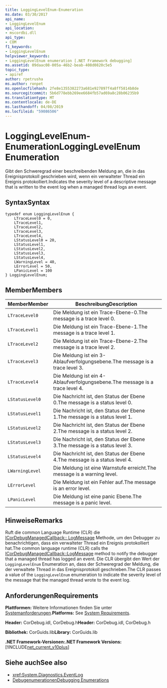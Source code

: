 ```yaml
---
title: LoggingLevelEnum-Enumeration
ms.date: 03/30/2017
api_name:
- LoggingLevelEnum
api_location:
- mscordbi.dll
api_type:
- COM
f1_keywords:
- LoggingLevelEnum
helpviewer_keywords:
- LoggingLevelEnum enumeration [.NET Framework debugging]
ms.assetid: 09daac08-005a-46b2-beab-408d0820c5e5
topic_type:
- apiref
author: rpetrusha
ms.author: ronpet
ms.openlocfilehash: 2fe8e1355382273a681e927897f4a8ff5814b8de
ms.sourcegitcommit: 5b6d778ebb269ee6684fb57ad69a8c28b06235b9
ms.translationtype: MT
ms.contentlocale: de-DE
ms.lasthandoff: 04/08/2019
ms.locfileid: "59086506"
---
```

# <a name="logginglevelenum-enumeration"></a><span data-ttu-id="b00ed-102">LoggingLevelEnum-Enumeration</span><span class="sxs-lookup"><span data-stu-id="b00ed-102">LoggingLevelEnum Enumeration</span></span>
<span data-ttu-id="b00ed-103">Gibt den Schweregrad einer beschreibenden Meldung an, die in das Ereignisprotokoll geschrieben wird, wenn ein verwalteter Thread ein Ereignis protokolliert.</span><span class="sxs-lookup"><span data-stu-id="b00ed-103">Indicates the severity level of a descriptive message that is written to the event log when a managed thread logs an event.</span></span>  
  
## <a name="syntax"></a><span data-ttu-id="b00ed-104">Syntax</span><span class="sxs-lookup"><span data-stu-id="b00ed-104">Syntax</span></span>  
  
```  
typedef enum LoggingLevelEnum {  
    LTraceLevel0 = 0,  
    LTraceLevel1,  
    LTraceLevel2,  
    LTraceLevel3,  
    LTraceLevel4,  
    LStatusLevel0 = 20,  
    LStatusLevel1,  
    LStatusLevel2,  
    LStatusLevel3,  
    LStatusLevel4,  
    LWarningLevel = 40,  
    LErrorLevel = 50,  
    LPanicLevel = 100  
} LoggingLevelEnum;  
```  
  
## <a name="members"></a><span data-ttu-id="b00ed-105">Member</span><span class="sxs-lookup"><span data-stu-id="b00ed-105">Members</span></span>  
  
|<span data-ttu-id="b00ed-106">Member</span><span class="sxs-lookup"><span data-stu-id="b00ed-106">Member</span></span>|<span data-ttu-id="b00ed-107">Beschreibung</span><span class="sxs-lookup"><span data-stu-id="b00ed-107">Description</span></span>|  
|------------|-----------------|  
|`LTraceLevel0`|<span data-ttu-id="b00ed-108">Die Meldung ist ein Trace-Ebene-0.</span><span class="sxs-lookup"><span data-stu-id="b00ed-108">The message is a trace level 0.</span></span>|  
|`LTraceLevel1`|<span data-ttu-id="b00ed-109">Die Meldung ist ein Trace-Ebene-1.</span><span class="sxs-lookup"><span data-stu-id="b00ed-109">The message is a trace level 1.</span></span>|  
|`LTraceLevel2`|<span data-ttu-id="b00ed-110">Die Meldung ist ein Trace-Ebene-2.</span><span class="sxs-lookup"><span data-stu-id="b00ed-110">The message is a trace level 2.</span></span>|  
|`LTraceLevel3`|<span data-ttu-id="b00ed-111">Die Meldung ist ein 3-Ablaufverfolgungsebene.</span><span class="sxs-lookup"><span data-stu-id="b00ed-111">The message is a trace level 3.</span></span>|  
|`LTraceLevel4`|<span data-ttu-id="b00ed-112">Die Meldung ist ein 4-Ablaufverfolgungsebene.</span><span class="sxs-lookup"><span data-stu-id="b00ed-112">The message is a trace level 4.</span></span>|  
|`LStatusLevel0`|<span data-ttu-id="b00ed-113">Die Nachricht ist, den Status der Ebene 0.</span><span class="sxs-lookup"><span data-stu-id="b00ed-113">The message is a status level 0.</span></span>|  
|`LStatusLevel1`|<span data-ttu-id="b00ed-114">Die Nachricht ist, den Status der Ebene 1.</span><span class="sxs-lookup"><span data-stu-id="b00ed-114">The message is a status level 1.</span></span>|  
|`LStatusLevel2`|<span data-ttu-id="b00ed-115">Die Nachricht ist, den Status der Ebene 2.</span><span class="sxs-lookup"><span data-stu-id="b00ed-115">The message is a status level 2.</span></span>|  
|`LStatusLevel3`|<span data-ttu-id="b00ed-116">Die Nachricht ist, den Status der Ebene 3.</span><span class="sxs-lookup"><span data-stu-id="b00ed-116">The message is a status level 3.</span></span>|  
|`LStatusLevel4`|<span data-ttu-id="b00ed-117">Die Nachricht ist, den Status der Ebene 4.</span><span class="sxs-lookup"><span data-stu-id="b00ed-117">The message is a status level 4.</span></span>|  
|`LWarningLevel`|<span data-ttu-id="b00ed-118">Die Meldung ist eine Warnstufe erreicht.</span><span class="sxs-lookup"><span data-stu-id="b00ed-118">The message is a warning level.</span></span>|  
|`LErrorLevel`|<span data-ttu-id="b00ed-119">Die Meldung ist ein Fehler auf.</span><span class="sxs-lookup"><span data-stu-id="b00ed-119">The message is an error level.</span></span>|  
|`LPanicLevel`|<span data-ttu-id="b00ed-120">Die Meldung ist eine panic Ebene.</span><span class="sxs-lookup"><span data-stu-id="b00ed-120">The message is a panic level.</span></span>|  
  
## <a name="remarks"></a><span data-ttu-id="b00ed-121">Hinweise</span><span class="sxs-lookup"><span data-stu-id="b00ed-121">Remarks</span></span>  
 <span data-ttu-id="b00ed-122">Ruft die common Language Runtime (CLR) die [ICorDebugManagedCallback:: LogMessage](../../../../docs/framework/unmanaged-api/debugging/icordebugmanagedcallback-logmessage-method.md) Methode, um den Debugger zu benachrichtigen, dass ein verwalteter Thread ein Ereignis protokolliert hat.</span><span class="sxs-lookup"><span data-stu-id="b00ed-122">The common language runtime (CLR) calls the [ICorDebugManagedCallback::LogMessage](../../../../docs/framework/unmanaged-api/debugging/icordebugmanagedcallback-logmessage-method.md) method to notify the debugger that a managed thread has logged an event.</span></span> <span data-ttu-id="b00ed-123">Die CLR übergibt den Wert der `LoggingLevelEnum` Enumeration an, dass der Schweregrad der Meldung, die der verwaltete Thread in das Ereignisprotokoll geschrieben.</span><span class="sxs-lookup"><span data-stu-id="b00ed-123">The CLR passes a value of the `LoggingLevelEnum` enumeration to indicate the severity level of the message that the managed thread wrote to the event log.</span></span>  
  
## <a name="requirements"></a><span data-ttu-id="b00ed-124">Anforderungen</span><span class="sxs-lookup"><span data-stu-id="b00ed-124">Requirements</span></span>  
 <span data-ttu-id="b00ed-125">**Plattformen:** Weitere Informationen finden Sie unter [Systemanforderungen](../../../../docs/framework/get-started/system-requirements.md).</span><span class="sxs-lookup"><span data-stu-id="b00ed-125">**Platforms:** See [System Requirements](../../../../docs/framework/get-started/system-requirements.md).</span></span>  
  
 <span data-ttu-id="b00ed-126">**Header:** CorDebug.idl, CorDebug.h</span><span class="sxs-lookup"><span data-stu-id="b00ed-126">**Header:** CorDebug.idl, CorDebug.h</span></span>  
  
 <span data-ttu-id="b00ed-127">**Bibliothek:** CorGuids.lib</span><span class="sxs-lookup"><span data-stu-id="b00ed-127">**Library:** CorGuids.lib</span></span>  
  
 **<span data-ttu-id="b00ed-128">.NET Framework-Versionen:</span><span class="sxs-lookup"><span data-stu-id="b00ed-128">.NET Framework Versions:</span></span>** [!INCLUDE[net_current_v10plus](../../../../includes/net-current-v10plus-md.md)]  
  
## <a name="see-also"></a><span data-ttu-id="b00ed-129">Siehe auch</span><span class="sxs-lookup"><span data-stu-id="b00ed-129">See also</span></span>

- <xref:System.Diagnostics.EventLog>
- [<span data-ttu-id="b00ed-130">Debugenumerationen</span><span class="sxs-lookup"><span data-stu-id="b00ed-130">Debugging Enumerations</span></span>](../../../../docs/framework/unmanaged-api/debugging/debugging-enumerations.md)
